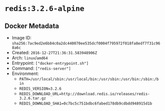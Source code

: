 # `redis:3.2.6-alpine`

## Docker Metadata

- Image ID: `sha256:7ac9ed2e6b84c0a2dc440070ee535dcf0004f795972f018fa8edf7f31c968a6c`
- Created: `2016-12-27T21:36:31.583948906Z`
- Arch: `linux`/`amd64`
- Entrypoint: `["docker-entrypoint.sh"]`
- Command: `["redis-server"]`
- Environment:
  - `PATH=/usr/local/sbin:/usr/local/bin:/usr/sbin:/usr/bin:/sbin:/bin`
  - `REDIS_VERSION=3.2.6`
  - `REDIS_DOWNLOAD_URL=http://download.redis.io/releases/redis-3.2.6.tar.gz`
  - `REDIS_DOWNLOAD_SHA1=0c7bc5c751bdbc6fabed178db9cdbdd948915d1b`
